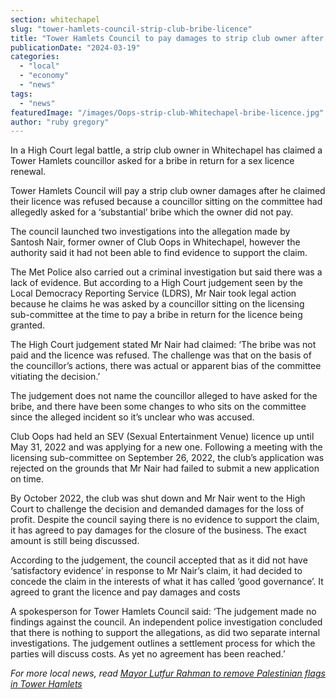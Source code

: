 ```yaml
---
section: whitechapel
slug: "tower-hamlets-council-strip-club-bribe-licence"
title: "Tower Hamlets Council to pay damages to strip club owner after bribe accusations"
publicationDate: "2024-03-19"
categories: 
  - "local"
  - "economy"
  - "news"
tags: 
  - "news"
featuredImage: "/images/Oops-strip-club-Whitechapel-bribe-licence.jpg"
author: "ruby gregory"
---
```


In a High Court legal battle, a strip club owner in Whitechapel has claimed a Tower Hamlets councillor asked for a bribe in return for a sex licence renewal.

Tower Hamlets Council will pay a strip club owner damages after he claimed their licence was refused because a councillor sitting on the committee had allegedly asked for a ‘substantial’ bribe which the owner did not pay. 

The council launched two investigations into the allegation made by Santosh Nair, former owner of Club Oops in Whitechapel, however the authority said it had not been able to find evidence to support the claim.

The Met Police also carried out a criminal investigation but said there was a lack of evidence. But according to a High Court judgement seen by the Local Democracy Reporting Service (LDRS), Mr Nair took legal action because he claims he was asked by a councillor sitting on the licensing sub-committee at the time to pay a bribe in return for the licence being granted.

The High Court judgement stated Mr Nair had claimed: ‘The bribe was not paid and the licence was refused. The challenge was that on the basis of the councillor’s actions, there was actual or apparent bias of the committee vitiating the decision.’

The judgement does not name the councillor alleged to have asked for the bribe, and there have been some changes to who sits on the committee since the alleged incident so it’s unclear who was accused.

Club Oops had held an SEV (Sexual Entertainment Venue) licence up until May 31, 2022 and was applying for a new one. Following a meeting with the licensing sub-committee on September 26, 2022, the club’s application was rejected on the grounds that Mr Nair had failed to submit a new application on time. 

By October 2022, the club was shut down and Mr Nair went to the High Court to challenge the decision and demanded damages for the loss of profit. Despite the council saying there is no evidence to support the claim, it has agreed to pay damages for the closure of the business. The exact amount is still being discussed.

According to the judgement, the council accepted that as it did not have ‘satisfactory evidence’ in response to Mr Nair’s claim, it had decided to concede the claim in the interests of what it has called ‘good governance’. It agreed to grant the licence and pay damages and costs

A spokesperson for Tower Hamlets Council said: ‘The judgement made no findings against the council. An independent police investigation concluded that there is nothing to support the allegations, as did two separate internal investigations. The judgement outlines a settlement process for which the parties will discuss costs. As yet no agreement has been reached.’

_For more local news, read_ [_Mayor Lutfur Rahman to remove Palestinian flags in Tower Hamlets_](https://romanroadlondon.com/palestinian-flags-removed-tower-hamlets-mayor/)
